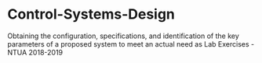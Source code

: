 # Control-Systems-Design
Obtaining the configuration, specifications, and identification of the key parameters of a proposed system to meet an actual need as Lab Exercises - NTUA 2018-2019 
